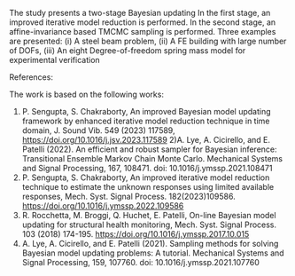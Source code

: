 The study presents a two-stage Bayesian updating
In the first stage, an improved iterative model reduction is performed.
In the second stage, an affine-invariance based TMCMC sampling is performed.
Three examples are presented:
(i) A steel beam problem,
(ii) A FE building with large number of DOFs,
(iii) An eight Degree-of-freedom spring mass model for experimental verification

References:

The work is based on the following works:
1) P. Sengupta, S. Chakraborty, An improved Bayesian model updating framework by enhanced iterative model reduction technique in time domain, J. Sound Vib. 549 (2023) 117589, https://doi.org/10.1016/j.jsv.2023.117589
2)A. Lye, A. Cicirello, and E. Patelli (2022). An efficient and robust sampler for Bayesian inference: Transitional Ensemble Markov Chain Monte Carlo. Mechanical Systems and Signal Processing, 167, 108471. doi: 10.1016/j.ymssp.2021.108471
3) P. Sengupta, S. Chakraborty, An improved iterative model reduction technique to estimate the unknown responses using limited available responses, Mech. Syst. Signal Process. 182(2023)109586. https://doi.org/10.1016/j.ymssp.2022.109586
4) R. Rocchetta, M. Broggi, Q. Huchet, E. Patelli, On-line Bayesian model updating for structural health monitoring, Mech. Syst. Signal Process. 103 (2018) 174-195. https://doi.org/10.1016/j.ymssp.2017.10.015
5) A. Lye, A. Cicirello, and E. Patelli (2021). Sampling methods for solving Bayesian model updating problems: A tutorial. Mechanical Systems and Signal Processing, 159, 107760. doi: 10.1016/j.ymssp.2021.107760

